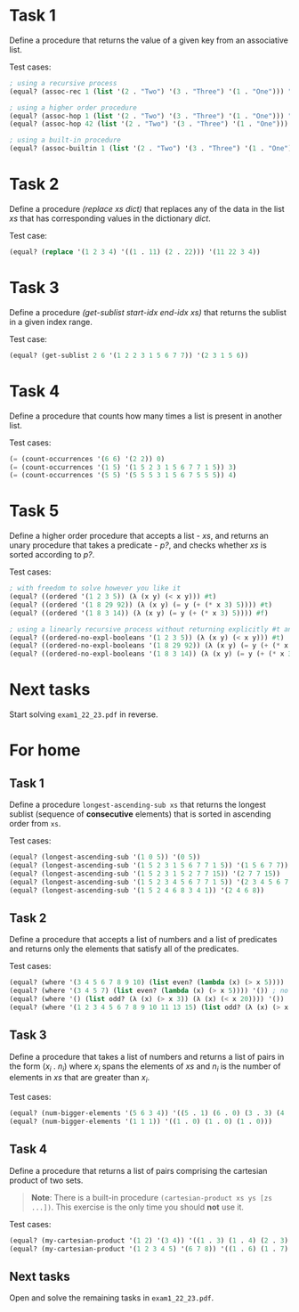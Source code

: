 # Task 1

Define a procedure that returns the value of a given key from an associative list.

Test cases:

```lisp
; using a recursive process
(equal? (assoc-rec 1 (list '(2 . "Two") '(3 . "Three") '(1 . "One"))) "One")

; using a higher order procedure
(equal? (assoc-hop 1 (list '(2 . "Two") '(3 . "Three") '(1 . "One"))) "One")
(equal? (assoc-hop 42 (list '(2 . "Two") '(3 . "Three") '(1 . "One"))) #f)

; using a built-in procedure
(equal? (assoc-builtin 1 (list '(2 . "Two") '(3 . "Three") '(1 . "One"))) "One")
```

# Task 2

Define a procedure *(replace xs dict)* that replaces any of the data in the list *xs* that has corresponding values in the dictionary *dict*.

Test case:

```lisp
(equal? (replace '(1 2 3 4) '((1 . 11) (2 . 22))) '(11 22 3 4))
```

# Task 3

Define a procedure *(get-sublist start-idx end-idx xs)* that returns the sublist in a given index range.

Test case:

```lisp
(equal? (get-sublist 2 6 '(1 2 2 3 1 5 6 7 7)) '(2 3 1 5 6))
```

# Task 4

Define a procedure that counts how many times a list is present in another list.

Test cases:

```lisp
(= (count-occurrences '(6 6) '(2 2)) 0)
(= (count-occurrences '(1 5) '(1 5 2 3 1 5 6 7 7 1 5)) 3)
(= (count-occurrences '(5 5) '(5 5 5 3 1 5 6 7 5 5 5)) 4)
```

# Task 5

Define a higher order procedure that accepts a list - *xs*, and returns an unary procedure that takes a predicate - *p?*, and checks whether *xs* is sorted according to *p?*.

Test cases:

```lisp
; with freedom to solve however you like it
(equal? ((ordered '(1 2 3 5)) (λ (x y) (< x y))) #t)
(equal? ((ordered '(1 8 29 92)) (λ (x y) (= y (+ (* x 3) 5)))) #t)
(equal? ((ordered '(1 8 3 14)) (λ (x y) (= y (+ (* x 3) 5)))) #f)

; using a linearly recursive process without returning explicitly #t and/or #f
(equal? ((ordered-no-expl-booleans '(1 2 3 5)) (λ (x y) (< x y))) #t)
(equal? ((ordered-no-expl-booleans '(1 8 29 92)) (λ (x y) (= y (+ (* x 3) 5)))) #t)
(equal? ((ordered-no-expl-booleans '(1 8 3 14)) (λ (x y) (= y (+ (* x 3) 5)))) #f)
```

# Next tasks

Start solving  `exam1_22_23.pdf` in reverse.

# For home

## Task 1

Define a procedure `longest-ascending-sub xs` that returns the longest sublist (sequence of **consecutive** elements) that is sorted in ascending order from `xs`.

Test cases:

```lisp
(equal? (longest-ascending-sub '(1 0 5)) '(0 5))
(equal? (longest-ascending-sub '(1 5 2 3 1 5 6 7 7 1 5)) '(1 5 6 7 7))
(equal? (longest-ascending-sub '(1 5 2 3 1 5 2 7 7 15)) '(2 7 7 15))
(equal? (longest-ascending-sub '(1 5 2 3 4 5 6 7 7 1 5)) '(2 3 4 5 6 7 7))
(equal? (longest-ascending-sub '(1 5 2 4 6 8 3 4 1)) '(2 4 6 8))
```

## Task 2

Define a procedure that accepts a list of numbers and a list of predicates and returns only the elements that satisfy all of the predicates.

Test cases:

```lisp
(equal? (where '(3 4 5 6 7 8 9 10) (list even? (lambda (x) (> x 5)))) '(6 8 10)) ; all even numbers greater than 5
(equal? (where '(3 4 5 7) (list even? (lambda (x) (> x 5)))) '()) ; no numbers are even and greater than 5
(equal? (where '() (list odd? (λ (x) (> x 3)) (λ (x) (< x 20)))) '())
(equal? (where '(1 2 3 4 5 6 7 8 9 10 11 13 15) (list odd? (λ (x) (> x 3)) (λ (x) (< x 20)))) '(5 7 9 11 13 15))
```

## Task 3

Define a procedure that takes a list of numbers and returns a list of pairs in the form (*x<sub>i</sub>* . *n<sub>i</sub>*) where *x<sub>i</sub>* spans the elements of *xs* and *n<sub>i</sub>* is the number of elements in *xs* that are greater than *x<sub>i</sub>*.

Test cases:

```lisp
(equal? (num-bigger-elements '(5 6 3 4)) '((5 . 1) (6 . 0) (3 . 3) (4 . 2)))
(equal? (num-bigger-elements '(1 1 1)) '((1 . 0) (1 . 0) (1 . 0)))
```

## Task 4

Define a procedure that returns a list of pairs comprising the cartesian product of two sets.

> **Note**: There is a built-in procedure `(cartesian-product xs ys [zs ...])`. This exercise is the only time you should **not** use it.

Test cases:

```lisp
(equal? (my-cartesian-product '(1 2) '(3 4)) '((1 . 3) (1 . 4) (2 . 3) (2 . 4)))
(equal? (my-cartesian-product '(1 2 3 4 5) '(6 7 8)) '((1 . 6) (1 . 7) (1 . 8) (2 . 6) (2 . 7) (2 . 8) (3 . 6) (3 . 7) (3 . 8) (4 . 6) (4 . 7) (4 . 8) (5 . 6) (5 . 7) (5 . 8)))
```

## Next tasks

Open and solve the remaining tasks in `exam1_22_23.pdf`.
